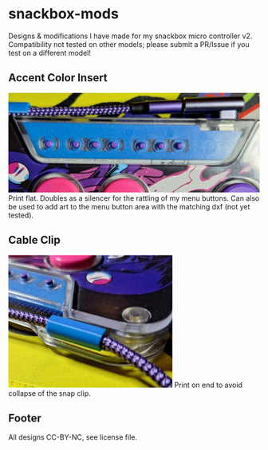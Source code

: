 # snackbox-mods
Designs &amp; modifications I have made for my snackbox micro controller v2. Compatibility not tested on other models; please submit a PR/Issue if you test on a different model!

## Accent Color Insert
![Photo of the snackbox micro v2 with color insert](accent.jpg)
Print flat. Doubles as a silencer for the rattling of my menu buttons. Can also be used to add art to the menu button area with the matching dxf (not yet tested).

## Cable Clip
![Photo of the snackbox micro v2 with cable retention clip](clip.jpg)
Print on end to avoid collapse of the snap clip.

## Footer ##
All designs CC-BY-NC, see license file.